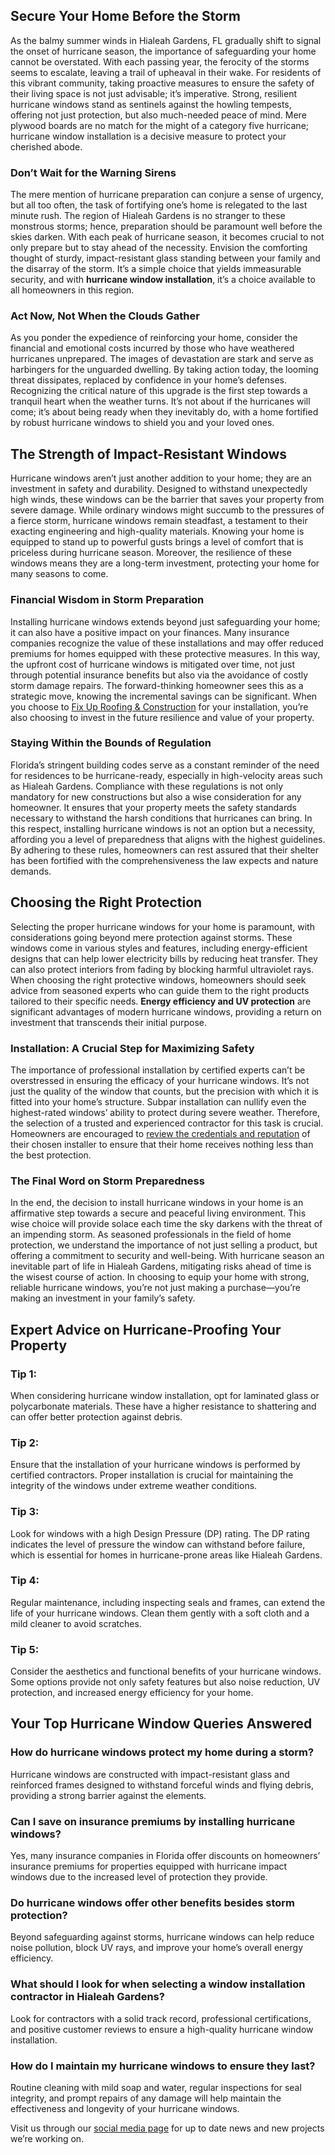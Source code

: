 ## Secure Your Home Before the Storm

As the balmy summer winds in Hialeah Gardens, FL gradually shift to signal the onset of hurricane season, the importance of safeguarding your home cannot be overstated. With each passing year, the ferocity of the storms seems to escalate, leaving a trail of upheaval in their wake. For residents of this vibrant community, taking proactive measures to ensure the safety of their living space is not just advisable; it’s imperative. Strong, resilient hurricane windows stand as sentinels against the howling tempests, offering not just protection, but also much-needed peace of mind. Mere plywood boards are no match for the might of a category five hurricane; hurricane window installation is a decisive measure to protect your cherished abode.

### Don’t Wait for the Warning Sirens

The mere mention of hurricane preparation can conjure a sense of urgency, but all too often, the task of fortifying one’s home is relegated to the last minute rush. The region of Hialeah Gardens is no stranger to these monstrous storms; hence, preparation should be paramount well before the skies darken. With each peak of hurricane season, it becomes crucial to not only prepare but to stay ahead of the necessity. Envision the comforting thought of sturdy, impact-resistant glass standing between your family and the disarray of the storm. It’s a simple choice that yields immeasurable security, and with **hurricane window installation**, it’s a choice available to all homeowners in this region.

### Act Now, Not When the Clouds Gather

As you ponder the expedience of reinforcing your home, consider the financial and emotional costs incurred by those who have weathered hurricanes unprepared. The images of devastation are stark and serve as harbingers for the unguarded dwelling. By taking action today, the looming threat dissipates, replaced by confidence in your home’s defenses. Recognizing the critical nature of this upgrade is the first step towards a tranquil heart when the weather turns. It’s not about if the hurricanes will come; it’s about being ready when they inevitably do, with a home fortified by robust hurricane windows to shield you and your loved ones.

## The Strength of Impact-Resistant Windows

Hurricane windows aren’t just another addition to your home; they are an investment in safety and durability. Designed to withstand unexpectedly high winds, these windows can be the barrier that saves your property from severe damage. While ordinary windows might succumb to the pressures of a fierce storm, hurricane windows remain steadfast, a testament to their exacting engineering and high-quality materials. Knowing your home is equipped to stand up to powerful gusts brings a level of comfort that is priceless during hurricane season. Moreover, the resilience of these windows means they are a long-term investment, protecting your home for many seasons to come.

### Financial Wisdom in Storm Preparation

Installing hurricane windows extends beyond just safeguarding your home; it can also have a positive impact on your finances. Many insurance companies recognize the value of these installations and may offer reduced premiums for homes equipped with these protective measures. In this way, the upfront cost of hurricane windows is mitigated over time, not just through potential insurance benefits but also via the avoidance of costly storm damage repairs. The forward-thinking homeowner sees this as a strategic move, knowing the incremental savings can be significant. When you choose to [Fix Up Roofing & Construction](https://fixuproofing.com/) for your installation, you’re also choosing to invest in the future resilience and value of your property.

### Staying Within the Bounds of Regulation

Florida’s stringent building codes serve as a constant reminder of the need for residences to be hurricane-ready, especially in high-velocity areas such as Hialeah Gardens. Compliance with these regulations is not only mandatory for new constructions but also a wise consideration for any homeowner. It ensures that your property meets the safety standards necessary to withstand the harsh conditions that hurricanes can bring. In this respect, installing hurricane windows is not an option but a necessity, affording you a level of preparedness that aligns with the highest guidelines. By adhering to these rules, homeowners can rest assured that their shelter has been fortified with the comprehensiveness the law expects and nature demands.

## Choosing the Right Protection

Selecting the proper hurricane windows for your home is paramount, with considerations going beyond mere protection against storms. These windows come in various styles and features, including energy-efficient designs that can help lower electricity bills by reducing heat transfer. They can also protect interiors from fading by blocking harmful ultraviolet rays. When choosing the right protective windows, homeowners should seek advice from seasoned experts who can guide them to the right products tailored to their specific needs. **Energy efficiency and UV protection** are significant advantages of modern hurricane windows, providing a return on investment that transcends their initial purpose.

### Installation: A Crucial Step for Maximizing Safety

The importance of professional installation by certified experts can’t be overstressed in ensuring the efficacy of your hurricane windows. It’s not just the quality of the window that counts, but the precision with which it is fitted into your home’s structure. Subpar installation can nullify even the highest-rated windows’ ability to protect during severe weather. Therefore, the selection of a trusted and experienced contractor for this task is crucial. Homeowners are encouraged to [review the credentials and reputation](https://fixuproofing.com/services/residential-roofing/) of their chosen installer to ensure that their home receives nothing less than the best protection.

### The Final Word on Storm Preparedness

In the end, the decision to install hurricane windows in your home is an affirmative step towards a secure and peaceful living environment. This wise choice will provide solace each time the sky darkens with the threat of an impending storm. As seasoned professionals in the field of home protection, we understand the importance of not just selling a product, but offering a commitment to security and well-being. With hurricane season an inevitable part of life in Hialeah Gardens, mitigating risks ahead of time is the wisest course of action. In choosing to equip your home with strong, reliable hurricane windows, you’re not just making a purchase—you’re making an investment in your family’s safety.

## Expert Advice on Hurricane-Proofing Your Property

### Tip 1:

When considering hurricane window installation, opt for laminated glass or polycarbonate materials. These have a higher resistance to shattering and can offer better protection against debris.

### Tip 2:

Ensure that the installation of your hurricane windows is performed by certified contractors. Proper installation is crucial for maintaining the integrity of the windows under extreme weather conditions.

### Tip 3:

Look for windows with a high Design Pressure (DP) rating. The DP rating indicates the level of pressure the window can withstand before failure, which is essential for homes in hurricane-prone areas like Hialeah Gardens.

### Tip 4:

Regular maintenance, including inspecting seals and frames, can extend the life of your hurricane windows. Clean them gently with a soft cloth and a mild cleaner to avoid scratches.

### Tip 5:

Consider the aesthetics and functional benefits of your hurricane windows. Some options provide not only safety features but also noise reduction, UV protection, and increased energy efficiency for your home.

## Your Top Hurricane Window Queries Answered

### How do hurricane windows protect my home during a storm?

Hurricane windows are constructed with impact-resistant glass and reinforced frames designed to withstand forceful winds and flying debris, providing a strong barrier against the elements.

### Can I save on insurance premiums by installing hurricane windows?

Yes, many insurance companies in Florida offer discounts on homeowners’ insurance premiums for properties equipped with hurricane impact windows due to the increased level of protection they provide.

### Do hurricane windows offer other benefits besides storm protection?

Beyond safeguarding against storms, hurricane windows can help reduce noise pollution, block UV rays, and improve your home’s overall energy efficiency.

### What should I look for when selecting a window installation contractor in Hialeah Gardens?

Look for contractors with a solid track record, professional certifications, and positive customer reviews to ensure a high-quality hurricane window installation.

### How do I maintain my hurricane windows to ensure they last?

Routine cleaning with mild soap and water, regular inspections for seal integrity, and prompt repairs of any damage will help maintain the effectiveness and longevity of your hurricane windows.

Visit us through our [social media page](https://www.yelp.com/biz/fix-up-roofing-and-construction-miami-2) for up to date news and new projects we’re working on.
